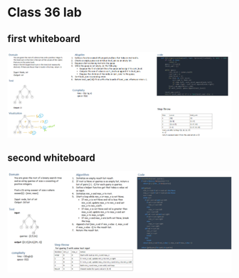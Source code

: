 # Class 36 lab

## first whiteboard

![whiteboard](./assets/wb_36_1.png)

## second whiteboard

![whiteboard](./assets/wb_36_2.png)
